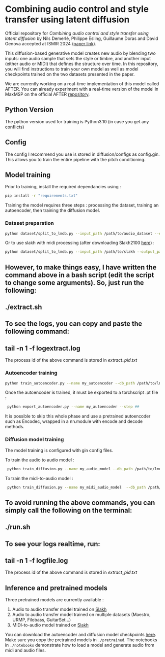# Combining audio control and style transfer using latent diffusion

Official repository for  _Combining audio control and style transfer using latent diffusion_ by Nils Demerlé, Philippe Esling, Guillaume Doras and David Genova accepted at ISMIR 2024 ([paper link](https://arxiv.org/pdf/2408.00196)).

This diffusion-based generative model creates new audio by blending two inputs: one audio sample that sets the style or timbre, and another input (either audio or MIDI) that defines the structure over time. In this repository, you will find instructions to train your own model as well as model checkpoints trained on the two datasets presented in the paper. 


We are currently working on a real-time implementation of this model called AFTER. You can already experiment with a real-time version of the model in MaxMSP on the official AFTER [repository](https://github.com/acids-ircam/AFTER). 

## Python Version
The python version used for training is Python3.10 (in case you get any conflicts)

## Config
The config I recommend you use is stored in diffusion/configs as config.gin. This allows you to train the entire pipeline with the pitch conditioning.


## Model training

Prior to training, install the required dependancies using :

```bash
pip install -r "requirements.txt"
```

Training the model requires three steps : processing the dataset, training an autoencoder, then training the diffusion model.

### Dataset preparation

```bash
python dataset/split_to_lmdb.py --input_path /path/to/audio_dataset --output_path /path/to/audio_dataset/out_lmdb
```

Or to use slakh with midi processing (after downloading Slakh2100  [here](http://www.slakh.com/)) :

```bash
python dataset/split_to_lmdb.py --input_path /path/to/slakh --output_path /path/to/slakh/out_lmdb_midi --slakh True
```
However, to make things easy, I have written the command above in a bash script (edit the script to change some arguments). So, just run the following:
---
./extract.sh
---

To see the logs, you can copy and paste the following command:
---
tail -n 1 -f logextract.log
---

The process id of the above command is stored in <i>extract_pid.txt</i>

### Autoencoder training

```bash
python train_autoencoder.py --name my_autoencoder --db_path /path/to/lmdb --gpu #
```
Once the autoencoder is trained, it must be exported to a torchscript .pt file : 

```bash
 python export_autoencoder.py --name my_autoencoder --step ##
```

It is possible to skip this whole phase and use a pretrained autoencoder such as Encodec, wrapped in a nn.module with encode and decode methods. 

### Diffusion model training
The model training is configured with gin config files.

To train the audio to audio model :
```bash
 python train_diffusion.py --name my_audio_model --db_path /path/to/lmdb --config main --dataset_type waveform --gpu #
```

To train the midi-to-audio model : 
```bash
 python train_diffusion.py --name my_midi_audio_model  --db_path /path/to/lmdb_midi --config midi --dataset_type midi --gpu #
```

To avoid running the above commands, you can simply call the following on the terminal:
---
./run.sh
---

To see your logs realtime, run:
---
tail -n 1 -f logfile.log
---

The process id of the above command is stored in <i>extract_pid.txt</i>

## Inference and pretrained models

Three pretrained models are currently available : 
1. Audio to audio transfer model trained on [Slakh](http://www.slakh.com/)
2. Audio to audio transfer model trained on multiple datasets (Maestro, URMP, Filobass, GuitarSet...)
3. MIDI-to-audio model trained on [Slakh](http://www.slakh.com/)

You can download the autoencoder and diffusion model checkpoints [here](https://nubo.ircam.fr/index.php/s/8xaXbQtcY4n3Mg9/download). Make sure you copy the pretrained models in `./pretrained`. The notebooks in `./notebooks` demonstrate how to load a model and generate audio from midi and audio files.
